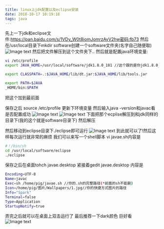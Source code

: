 ```yaml
---
title: linux上jdk配置以及eclipse安装
date: 2018-10-17 10:19:18
tags: java
---
```

先上一下jdk和eclipse文件:https://pan.baidu.com/s/1VDy_W0t8iomJomrzAvV2hw密码:fb73
然后在/usr/local目录下mkdir software创建一个software文件夹(名字自己随便取)
![Image text](https://i.loli.net/2018/10/17/5bc69f3b1ad8c.png)
然后把文件解压到这个文件夹下..
然后就是配置java环境变量: 
```bash
vi /etc/profile
export JAVA_HOME=/usr/local/software/jdk1.8.0_181 //这个跟的是你jdk1.8.0_181那个目录

export CLASSPATH=.:$JAVA_HOME/lib/dt.jar:$JAVA_HOME/lib/tools.jar

export PATH=$JAVA
_HOME/bin:$PATH
```
把这个加到最前面

保存之后 source /etc/profile 更新下环境变量
然后输入java -version和javac看是否配置成功
![Image text](https://i.loli.net/2018/10/17/5bc6a04f83023.png)
![Image text](https://i.loli.net/2018/10/17/5bc6a0707fe93.png)
下面把那个ecplise解压到和jdk同样的目录下(我的这个就是software目录下) 然后解压

然后移动到eclipse目录下./eclipse即可运行
![Image text](https://i.loli.net/2018/10/17/5bc6a0a136c26.png)
到此就可以了!然后这样每次运行就非常的麻烦 我们可以来写一个shell脚本
vi javae.sh内容是
```bash
#！/bin/sh
cd /usr/local/software/eclipse
./eclipse
```
保存之后在桌面tohch javae.desktop
紧接着gedit javae.desktop 内容是
```bash
Encoding=UTF-8
Name=javac
Exec=sh /home/pig/javae.sh //你的.sh的完整路径(*前面的sh不能删)
Icon=/home/pig/图片/Wallpapers/1.jpg//你的快捷方式图片的路径
Info="Spark"
Terminal=false
Type=Application
StartupNotify=true
```
弄完之后就可以在桌面上双击运行了
最后推荐一下dark颜色 巨好看
![Image text](https://i.loli.net/2018/10/17/5bc6a1579e61a.png)
